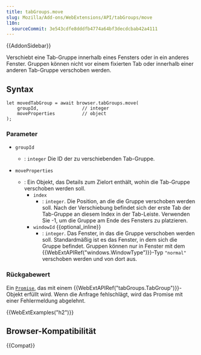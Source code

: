 ```yaml
---
title: tabGroups.move
slug: Mozilla/Add-ons/WebExtensions/API/tabGroups/move
l10n:
  sourceCommit: 3e543cdfe8dddfb4774a64bf3decdcbab42a4111
---
```


{{AddonSidebar}}

Verschiebt eine Tab-Gruppe innerhalb eines Fensters oder in ein anderes Fenster. Gruppen können nicht vor einem fixierten Tab oder innerhalb einer anderen Tab-Gruppe verschoben werden.

## Syntax

```js-nolint
let movedTabGroup = await browser.tabGroups.move(
    groupId,                // integer
    moveProperties          // object
);
```

### Parameter

- `groupId`

  - : `integer` Die ID der zu verschiebenden Tab-Gruppe.

- `moveProperties`
  - : Ein Objekt, das Details zum Zielort enthält, wohin die Tab-Gruppe verschoben werden soll.
    - `index`
      - : `integer`. Die Position, an die die Gruppe verschoben werden soll. Nach der Verschiebung befindet sich der erste Tab der Tab-Gruppe an diesem Index in der Tab-Leiste. Verwenden Sie -1, um die Gruppe am Ende des Fensters zu platzieren.
    - `windowId` {{optional_inline}}
      - : `integer`. Das Fenster, in das die Gruppe verschoben werden soll. Standardmäßig ist es das Fenster, in dem sich die Gruppe befindet. Gruppen können nur in Fenster mit dem {{WebExtAPIRef("windows.WindowType")}}-Typ `"normal"` verschoben werden und von dort aus.

### Rückgabewert

Ein [`Promise`](/de/docs/Web/JavaScript/Reference/Global_Objects/Promise), das mit einem {{WebExtAPIRef("tabGroups.TabGroup")}}-Objekt erfüllt wird. Wenn die Anfrage fehlschlägt, wird das Promise mit einer Fehlermeldung abgelehnt.

{{WebExtExamples("h2")}}

## Browser-Kompatibilität

{{Compat}}
